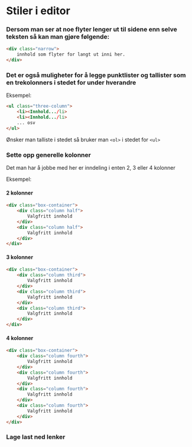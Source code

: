 # Stiler i editor


### Dersom man ser at noe flyter lenger ut til sidene enn selve teksten så kan man gjøre følgende:

```html
<div class="narrow">
	innhold som flyter for langt ut inni her.
</div>
```



### Det er også muligheter for å legge punktlister og tallister som en trekolonners i stedet for under hverandre

Eksempel:

```html
<ul class="three-column">
	<li><Innhold.../li>
	<li><Innhold.../li>
	... osv
</ul>
```

Ønsker man talliste i stedet så bruker man `<ol>` i stedet for `<ul>`


### Sette opp generelle kolonner

Det man har å jobbe med her er inndeling i enten 2, 3 eller 4 kolonner

Eksempel:

#### 2 kolonner

```html
<div class="box-container">
	<div class="column half">
		Valgfritt innhold
	</div>
	<div class="column half">
		Valgfritt innhold
	</div>
</div>
```

#### 3 kolonner

```html
<div class="box-container">
	<div class="column third">
		Valgfritt innhold
	</div>
	<div class="column third">
		Valgfritt innhold
	</div>
	<div class="column third">
		Valgfritt innhold
	</div>
</div>
```

#### 4 kolonner

```html
<div class="box-container">
	<div class="column fourth">
		Valgfritt innhold
	</div>
	<div class="column fourth">
		Valgfritt innhold
	</div>
	<div class="column fourth">
		Valgfritt innhold
	</div>
	<div class="column fourth">
		Valgfritt innhold
	</div>
</div>
```



### Lage last ned lenker
